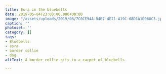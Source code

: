 ```yaml
---
title: Esra in the bluebells
date: 2019-05-04T23:00:00.000+00:00
image: "/assets/uploads/2019/08/7C0CE94A-B4B7-4E71-A19C-68D1A1E068C3.jpeg"
caption: ''
photoset: ''
category: []
tags:
- Bluebells
- esra
- border collie
- dog
altText: A border collie sits in a carpet of bluebells

---
```

